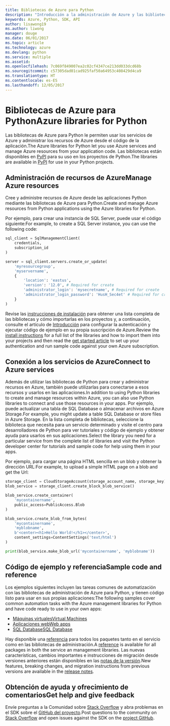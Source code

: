 ```yaml
---
title: Bibliotecas de Azure para Python
description: "Introducción a la administración de Azure y las bibliotecas de servicios para Python"
keywords: Azure, Python, SDK, API
author: lisawong19
ms.author: liwong
manager: douge
ms.date: 06/01/2017
ms.topic: article
ms.technology: azure
ms.devlang: python
ms.service: multiple
ms.assetid: 
ms.openlocfilehash: 7c069f849007ea2c02cf4347ce213dd033dcd68b
ms.sourcegitcommit: c57305dad01cad925faf50a64953c408429d4ca9
ms.translationtype: HT
ms.contentlocale: es-ES
ms.lasthandoff: 12/05/2017
---
```

# <a name="azure-libraries-for-python"></a><span data-ttu-id="82405-104">Bibliotecas de Azure para Python</span><span class="sxs-lookup"><span data-stu-id="82405-104">Azure libraries for Python</span></span>

<span data-ttu-id="82405-105">Las bibliotecas de Azure para Python le permiten usar los servicios de Azure y administrar los recursos de Azure desde el código de la aplicación.</span><span class="sxs-lookup"><span data-stu-id="82405-105">The Azure libraries for Python let you use Azure services and manage Azure resources from your application code.</span></span> <span data-ttu-id="82405-106">Las bibliotecas están disponibles en [PyPI](python-sdk-azure-install.md) para su uso en los proyectos de Python.</span><span class="sxs-lookup"><span data-stu-id="82405-106">The libraries are available in [PyPI](python-sdk-azure-install.md) for use in your Python projects.</span></span>

## <a name="manage-azure-resources"></a><span data-ttu-id="82405-107">Administración de recursos de Azure</span><span class="sxs-lookup"><span data-stu-id="82405-107">Manage Azure resources</span></span>

<span data-ttu-id="82405-108">Cree y administre recursos de Azure desde las aplicaciones Python mediante las bibliotecas de Azure para Python.</span><span class="sxs-lookup"><span data-stu-id="82405-108">Create and manage Azure resources from Python applications using the Azure libraries for Python.</span></span>

<span data-ttu-id="82405-109">Por ejemplo, para crear una instancia de SQL Server, puede usar el código siguiente:</span><span class="sxs-lookup"><span data-stu-id="82405-109">For example, to create a SQL Server instance, you can use the following code:</span></span>

```python
sql_client = SqlManagementClient(
    credentials,
    subscription_id
)

server = sql_client.servers.create_or_update(
    'myresourcegroup',
    'myservername',
    {
        'location': 'eastus',
        'version': '12.0', # Required for create
        'administrator_login': 'mysecretname', # Required for create
        'administrator_login_password': 'HusH_Sec4et' # Required for create
    }
)
```

<span data-ttu-id="82405-110">Revise las [instrucciones de instalación](python-sdk-azure-install.md) para obtener una lista completa de las bibliotecas y cómo importarlas en los proyectos y, a continuación, consulte el artículo de [Introducción](python-sdk-azure-get-started.yml) para configurar la autenticación y ejecutar código de ejemplo en su propia suscripción de Azure.</span><span class="sxs-lookup"><span data-stu-id="82405-110">Review the [install instructions](python-sdk-azure-install.md) for a full list of the libraries and how to import them into your projects and then read the [get started article](python-sdk-azure-get-started.yml) to set up your authentication and run sample code against your own Azure subscription.</span></span>

## <a name="connect-to-azure-services"></a><span data-ttu-id="82405-111">Conexión a los servicios de Azure</span><span class="sxs-lookup"><span data-stu-id="82405-111">Connect to Azure services</span></span>

<span data-ttu-id="82405-112">Además de utilizar las bibliotecas de Python para crear y administrar recursos en Azure, también puede utilizarlas para conectarse a esos recursos y usarlos en las aplicaciones.</span><span class="sxs-lookup"><span data-stu-id="82405-112">In addition to using Python libraries to create and manage resources within Azure, you can also use Python libraries to connect and use those resources in your apps.</span></span> <span data-ttu-id="82405-113">Por ejemplo, puede actualizar una tabla de SQL Database o almacenar archivos en Azure Storage.</span><span class="sxs-lookup"><span data-stu-id="82405-113">For example, you might update a table SQL Database or store files in Azure Storage.</span></span> <span data-ttu-id="82405-114">En la lista completa de bibliotecas, seleccione la biblioteca que necesita para un servicio determinado y visite el centro para desarrolladores de Python para ver tutoriales y código de ejemplo y obtener ayuda para usarlos en sus aplicaciones.</span><span class="sxs-lookup"><span data-stu-id="82405-114">Select the library you need for a particular service from the complete list of libraries and visit the Python developer center for tutorials and sample code for help using them in your apps.</span></span>

<span data-ttu-id="82405-115">Por ejemplo, para cargar una página HTML sencilla en un blob y obtener la dirección URL:</span><span class="sxs-lookup"><span data-stu-id="82405-115">For example, to upload a simple HTML page on a blob and get the Url:</span></span>

```python
storage_client = CloudStorageAccount(storage_account_name, storage_key)
blob_service = storage_client.create_block_blob_service()

blob_service.create_container(
    'mycontainername',
    public_access=PublicAccess.Blob
)

blob_service.create_blob_from_bytes(
    'mycontainername',
    'myblobname',
    b'<center><h1>Hello World!</h1></center>',
    content_settings=ContentSettings('text/html')
)

print(blob_service.make_blob_url('mycontainername', 'myblobname'))
```

## <a name="sample-code-and-reference"></a><span data-ttu-id="82405-116">Código de ejemplo y referencia</span><span class="sxs-lookup"><span data-stu-id="82405-116">Sample code and reference</span></span>
<span data-ttu-id="82405-117">Los ejemplos siguientes incluyen las tareas comunes de automatización con las bibliotecas de administración de Azure para Python, y tienen código listo para usar en sus propias aplicaciones:</span><span class="sxs-lookup"><span data-stu-id="82405-117">The following samples cover common automation tasks with the Azure management libraries for Python and have code ready to use in your own apps:</span></span>
- [<span data-ttu-id="82405-118">Máquinas virtuales</span><span class="sxs-lookup"><span data-stu-id="82405-118">Virtual Machines</span></span>](python-sdk-azure-virtual-machine-samples.md)
- [<span data-ttu-id="82405-119">Aplicaciones web</span><span class="sxs-lookup"><span data-stu-id="82405-119">Web apps</span></span>](python-sdk-azure-web-apps-samples.md)
- [<span data-ttu-id="82405-120">SQL Database</span><span class="sxs-lookup"><span data-stu-id="82405-120">SQL Database</span></span>](python-sdk-azure-sql-database-samples.md)

<span data-ttu-id="82405-121">Hay disponible una [referencia](/python/api/overview/azure) para todos los paquetes tanto en el servicio como en las bibliotecas de administración.</span><span class="sxs-lookup"><span data-stu-id="82405-121">A [reference](/python/api/overview/azure) is available for all packages in both the service an management libraries.</span></span> <span data-ttu-id="82405-122">Las nuevas características, cambios importantes e instrucciones de migración desde versiones anteriores están disponibles en las [notas de la versión](python-sdk-azure-release-notes.md).</span><span class="sxs-lookup"><span data-stu-id="82405-122">New features, breaking changes, and migration instructions from previous versions are available in the [release notes](python-sdk-azure-release-notes.md).</span></span> 

## <a name="get-help-and-give-feedback"></a><span data-ttu-id="82405-123">Obtención de ayuda y ofrecimiento de comentarios</span><span class="sxs-lookup"><span data-stu-id="82405-123">Get help and give feedback</span></span>

<span data-ttu-id="82405-124">Envíe preguntas a la Comunidad sobre [Stack Overflow](http://stackoverflow.com/questions/tagged/azure-sdk-python) y abra problemas en el SDK sobre el [GitHub del proyecto](https://github.com/Azure/azure-sdk-for-python).</span><span class="sxs-lookup"><span data-stu-id="82405-124">Post questions to the community on [Stack Overflow](http://stackoverflow.com/questions/tagged/azure-sdk-python) and open issues against the SDK on the [project GitHub](https://github.com/Azure/azure-sdk-for-python).</span></span>
